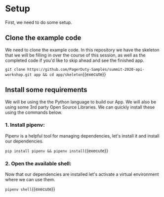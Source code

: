# Setup

First, we need to do some setup.

## Clone the example code

We need to clone the example code. In this repository we have the skeleton that we will be filling in over the course of this session, as well as the completed code if you'd like to skip ahead and see the finished app. 

`git clone https://github.com/PagerDuty-Samples/summit-2020-api-workshop.git app && cd app/skeleton`{{execute}}

## Install some requirements

We will be using the the Python language to build our App. We will also be using some 3rd party Open Source Libraries. We can quickly install these using the commands below.

### 1. Install pipenv:

Pipenv is a helpful tool for managing dependencies, let's install it and install our dependencies.

`pip install pipenv && pipenv install`{{execute}}

### 2. Open the available shell:

Now that our dependencies are installed let's activate a virtual environment where we can use them.

`pipenv shell`{{execute}}
